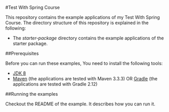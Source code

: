 #Test With Spring Course

This repository contains the example applications of my Test With Spring Course. 
The directory structure of this repository is explained in the following:

* The _starter-package_ directory contains the example applications of the starter package.

##Prerequisites

Before you can run these examples, You need to install the following tools:

* [JDK 8](http://www.oracle.com/technetwork/java/javase/downloads/jdk8-downloads-2133151.html)
* [Maven](http://maven.apache.org/) (the applications are tested with Maven 3.3.3) OR [Gradle](http://gradle.org/) (the applications 
are tested with Gradle 2.12)

##Running the examples

Checkout the README of the example. It describes how you can run it.
